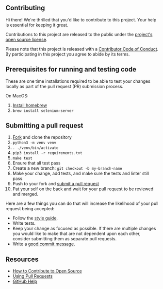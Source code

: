 ## Contributing

[fork]: https://github.com/mokshadharma/the-animal/fork
[pr]: https://github.com/mokshadharma/the-animal/compare
[style]: https://github.com/mokshadharma/the-animal/blob/main/.golangci.yaml
[code-of-conduct]: CODE_OF_CONDUCT.md

Hi there! We're thrilled that you'd like to contribute to this project. Your help is essential for keeping it great.

Contributions to this project are released to the public under the [project's open source license](LICENSE.txt).

Please note that this project is released with a [Contributor Code of Conduct][code-of-conduct]. By participating in this project you agree to abide by its terms.

## Prerequisites for running and testing code

These are one time installations required to be able to test your changes locally as part of the pull request (PR) submission process.

On MacOS:

1. [Install homebrew](https://brew.sh/)
1. `brew install selenium-server`

## Submitting a pull request

1. [Fork][fork] and clone the repository
1. `python3 -m venv venv`
1. `. ./venv/bin/activate`
1. `pip3 install -r requirements.txt`
1. `make test`
1. Ensure that all test pass
1. Create a new branch: `git checkout -b my-branch-name`
1. Make your change, add tests, and make sure the tests and linter still pass
1. Push to your fork and [submit a pull request][pr]
1. Pat your self on the back and wait for your pull request to be reviewed and merged.

Here are a few things you can do that will increase the likelihood of your pull request being accepted:

- Follow the [style guide](https://peps.python.org/pep-0008/).
- Write tests.
- Keep your change as focused as possible. If there are multiple changes you would like to make that are not dependent upon each other, consider submitting them as separate pull requests.
- Write a [good commit message](http://tbaggery.com/2008/04/19/a-note-about-git-commit-messages.html).

## Resources

- [How to Contribute to Open Source](https://opensource.guide/how-to-contribute/)
- [Using Pull Requests](https://help.github.com/articles/about-pull-requests/)
- [GitHub Help](https://help.github.com)
